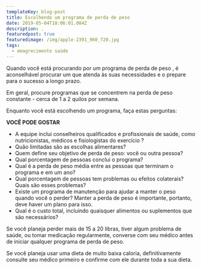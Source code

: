 ```yaml
---
templateKey: blog-post
title: Escolhendo um programa de perda de peso
date: 2019-05-04T18:06:01.084Z
description: .
featuredpost: true
featuredimage: /img/apple-2391_960_720.jpg
tags:
  - emagrecimento saúde
---
```

Quando você está procurando por um programa de perda de peso , é aconselhável procurar um que atenda às suas necessidades e o prepare para o sucesso a longo prazo.

Em geral, procure programas que se concentrem na perda de peso constante - cerca de 1 a 2 quilos por semana.

Enquanto você está escolhendo um programa, faça estas perguntas:

**VOCÊ PODE GOSTAR**

* A equipe inclui conselheiros qualificados e profissionais de saúde, como nutricionistas, médicos e fisiologistas do exercício ?
* Quão limitadas são as escolhas alimentares?
* Quem define seu objetivo de perda de peso: você ou outra pessoa?
* Qual porcentagem de pessoas conclui o programa?
* Qual é a perda de peso média entre as pessoas que terminam o programa e em um ano?
* Qual porcentagem de pessoas tem problemas ou efeitos colaterais? Quais são esses problemas?
* Existe um programa de manutenção para ajudar a manter o peso quando você o perder? Manter a perda de peso é importante, portanto, deve haver um plano para isso.
* Qual é o custo total, incluindo quaisquer alimentos ou suplementos que são necessários?

Se você planeja perder mais de 15 a 20 libras, tiver algum problema de saúde, ou tomar medicação regularmente, converse com seu médico antes de iniciar qualquer programa de perda de peso.

Se você planeja usar uma dieta de muito baixa caloria, definitivamente consulte seu médico primeiro e confirme com ele durante toda a sua dieta.
